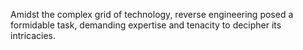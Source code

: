 Amidst the complex grid of technology, reverse engineering posed a formidable task, demanding expertise and tenacity to decipher its intricacies.
